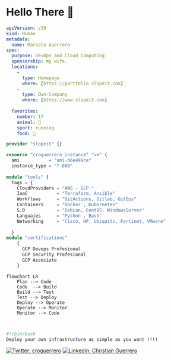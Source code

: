 # Hello There 👋

```yaml
apiVersion: v39
kind: Human
metadata:
  name: Marcelo Guerrero
spec:
  purpose: DevOps and Cloud Computing
  sponsorship: my wife.
  locations:   
    - 
      type: Homepage
      where: [https://portfolio.slopeit.com]
    - 
      type: Own-Company
      where: [https://www.slopeit.com]
    
  favorites:
    number: 17
    animal: 🐶
    sport: running
    food: 🥩
```

```terraform
provider "slopeit" {}

resource "croguerrero_instance" "vm" {
  ami           = "ami-b6e499ce"
  instance_type = "T-800"
  
module "tools" {
  tags = {
    CloudProviders = "AWS - GCP "
    IaaC           = "Terraform, Ansible"
    Workflows      = "GitActions, Gitlab, GitOps"
    Containers     = "Docker , Kubernetes"
    S.O            = "Debian, CentOS, WindowsServer"
    Languajes      = "Python , Bash"
    Networking     = "Cisco, HP, Ubiquiti, Fortinet, VMware"
     
  }
module "certifications"
    {
      GCP Devops Profesional
      GCP Security Profesional
      GCP Associate 
    }

```
```mermaid
flowchart LR
    Plan --> Code
    Code  --> Build
    Build --> Test
    Test --> Deploy
    Deploy --> Operate
    Operate --> Monitor
    Monitor --> Code
    
    
```
```bash
#!/bin/bash
Deploy your own infrastructure as simple as you want !!!!
```
[![Twitter: croguerrero](https://img.shields.io/twitter/follow/croguerrero?style=social)](https://twitter.com/croguerrero)
[![Linkedin: Christian Guerrero](https://img.shields.io/badge/ChristianGuerrero-blue?style=flat-square&logo=Linkedin&logoColor=white&link=https://www.linkedin.com/in/marcelo-guerrero-760413125/)](https://www.linkedin.com/in/marcelo-guerrero-760413125/)
